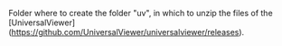 Folder where to create the folder "uv", in which to unzip the files of the
[UniversalViewer] (https://github.com/UniversalViewer/universalviewer/releases).
